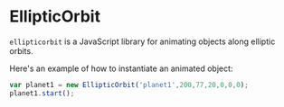 # EllipticOrbit

`ellipticorbit` is a JavaScript library for animating objects along elliptic orbits. 

Here's an example of how to instantiate an animated object:

```javascript
var planet1 = new EllipticOrbit('planet1',200,77,20,0,0,0);
planet1.start();
```
